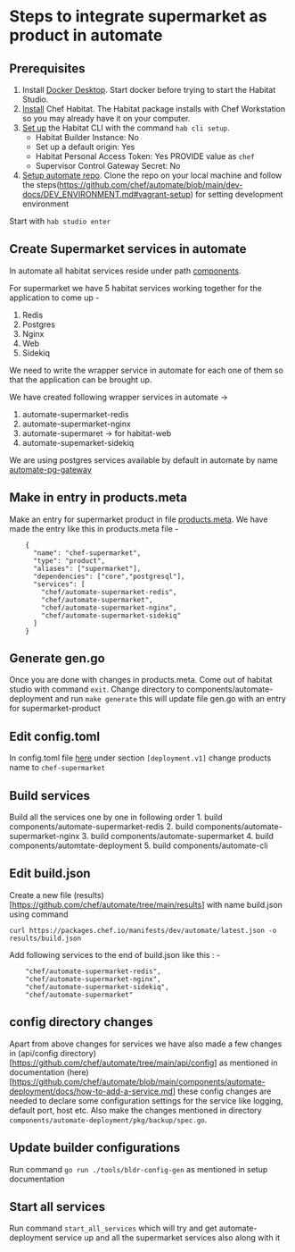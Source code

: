 # Steps to integrate supermarket as product in automate

## Prerequisites

1. Install [Docker Desktop](https://www.docker.com/get-started). Start docker before trying to start the Habitat Studio.
2. [Install](https://docs.chef.io/habitat/install_habitat/) Chef Habitat. The Habitat package installs with Chef Workstation so you may already have it on your computer.
3. [Set up](https://docs.chef.io/habitat/hab_setup/) the Habitat CLI with the command `hab cli setup`.
    - Habitat Builder Instance: No
    - Set up a default origin: Yes
    - Habitat Personal Access Token: Yes PROVIDE value as `chef`
    - Supervisor Control Gateway Secret: No
4. [Setup automate repo](https://github.com/chef/automate). Clone the repo on your local machine and follow the steps(https://github.com/chef/automate/blob/main/dev-docs/DEV_ENVIRONMENT.md#vagrant-setup) for setting development environment

Start with `hab studio enter`

## Create Supermarket services in automate

In automate all habitat services reside under path [components](https://github.com/chef/automate/tree/main/components). 

For supermarket we have 5 habitat services working together for the application to come up - 
1. Redis
2. Postgres
2. Nginx
3. Web
4. Sidekiq

We need to write the wrapper service in automate for each one of them so that the application can be brought up. 

We have created following wrapper services in automate -> 

1. automate-supermarket-redis
2. automate-supermarket-nginx
3. automate-supermaret -> for habitat-web
4. automate-supemarket-sidekiq

We are using postgres services available by default in automate by name [automate-pg-gateway](https://github.com/chef/automate/tree/main/components/automate-postgresql)

## Make in entry in products.meta
Make an entry for supermarket product in file [products.meta](https://github.com/chef/automate/blob/main/products.meta). We have made the entry like this in products.meta file - 

```
    {
      "name": "chef-supermarket",
      "type": "product",
      "aliases": ["supermarket"],
      "dependencies": ["core","postgresql"],
      "services": [
        "chef/automate-supermarket-redis",
        "chef/automate-supermarket",
        "chef/automate-supermarket-nginx",
        "chef/automate-supermarket-sidekiq"
      ]
    }
```

## Generate gen.go
Once you are done with changes in products.meta. Come out of habitat studio with command `exit`. Change directory to components/automate-deployment and run `make generate` this will update file gen.go with an entry for supermarket-product

## Edit config.toml 
In config.toml file [here](https://github.com/chef/automate/blob/main/dev/config.toml) under section `[deployment.v1]` change products name to `chef-supermarket`

## Build services
Build all the services one by one in following order
    1. build components/automate-supermarket-redis
    2. build components/automate-supermarket-nginx
    3. build components/automate-supermarket
    4. build components/automtate-deployment
    5. build components/automate-cli

## Edit build.json
Create a new file (results)[https://github.com/chef/automate/tree/main/results] with name build.json using command

`curl https://packages.chef.io/manifests/dev/automate/latest.json -o results/build.json`

Add following services to the end of build.json like this : - 

```
    "chef/automate-supermarket-redis",
    "chef/automate-supermarket-nginx",
    "chef/automate-supermarket-sidekiq",
    "chef/automate-supermarket"
```

## config directory changes 
Apart from above changes for services we have also made a few changes in (api/config directory)[https://github.com/chef/automate/tree/main/api/config] as mentioned in documentation (here)[https://github.com/chef/automate/blob/main/components/automate-deployment/docs/how-to-add-a-service.md] these config changes are needed to declare some configuration settings for the service like logging, default port, host etc. Also make the changes mentioned in directory `components/automate-deployment/pkg/backup/spec.go`. 

## Update builder configurations
Run command `go run ./tools/bldr-config-gen` as mentioned in setup documentation

## Start all services
Run command `start_all_services` which will try and get automate-deployment service up and all the supermarket services also along with it



